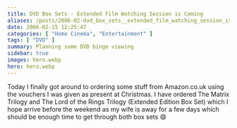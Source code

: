 ```yaml
---
title: DVD Box Sets - Extended Film Watching Session is Coming
aliases: /posts/2006-02-dvd_box_sets__extended_film_watching_session_is_coming
date: 2006-02-15 12:25:47
categories: [ "Home Cinema", "Entertainment" ]
tags: [ "DVD" ]
summary: Planning some DVD binge viewing
sidebar: true
images: hero.webp
hero: hero.webp
---
```


Today I finally got around to ordering some stuff from Amazon.co.uk using the
vouchers I was given as present at Christmas. I have ordered The Matrix
Trilogy and The Lord of the Rings Trilogy (Extended Edition Box Set) which I
hope arrive before the weekend as my wife is away for a few days which should be
enough time to get through both box sets :smile:

